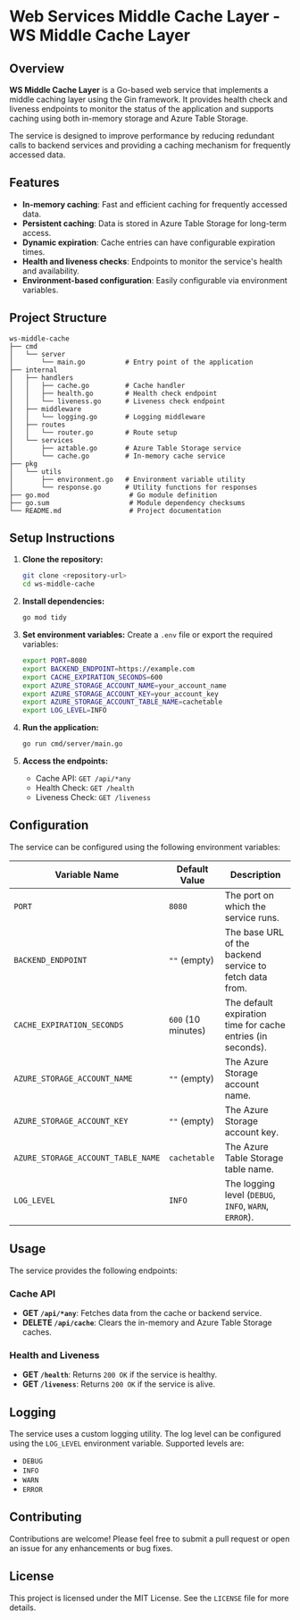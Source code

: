 # Web Services Middle Cache Layer - WS Middle Cache Layer

## Overview
**WS Middle Cache Layer** is a Go-based web service that implements a middle caching layer using the Gin framework. It provides health check and liveness endpoints to monitor the status of the application and supports caching using both in-memory storage and Azure Table Storage.

The service is designed to improve performance by reducing redundant calls to backend services and providing a caching mechanism for frequently accessed data.

## Features
- **In-memory caching**: Fast and efficient caching for frequently accessed data.
- **Persistent caching**: Data is stored in Azure Table Storage for long-term access.
- **Dynamic expiration**: Cache entries can have configurable expiration times.
- **Health and liveness checks**: Endpoints to monitor the service's health and availability.
- **Environment-based configuration**: Easily configurable via environment variables.

## Project Structure
```
ws-middle-cache
├── cmd
│   └── server
│       └── main.go          # Entry point of the application
├── internal
│   ├── handlers
│   │   ├── cache.go         # Cache handler
│   │   ├── health.go        # Health check endpoint
│   │   └── liveness.go      # Liveness check endpoint
│   ├── middleware
│   │   └── logging.go       # Logging middleware
│   ├── routes
│   │   └── router.go        # Route setup
│   └── services
│       ├── aztable.go       # Azure Table Storage service
│       └── cache.go         # In-memory cache service
├── pkg
│   └── utils
│       ├── environment.go   # Environment variable utility
│       └── response.go      # Utility functions for responses
├── go.mod                    # Go module definition
├── go.sum                    # Module dependency checksums
└── README.md                 # Project documentation
```

## Setup Instructions
1. **Clone the repository:**
   ```bash
   git clone <repository-url>
   cd ws-middle-cache
   ```

2. **Install dependencies:**
   ```bash
   go mod tidy
   ```

3. **Set environment variables:**
   Create a `.env` file or export the required variables:
   ```bash
   export PORT=8080
   export BACKEND_ENDPOINT=https://example.com
   export CACHE_EXPIRATION_SECONDS=600
   export AZURE_STORAGE_ACCOUNT_NAME=your_account_name
   export AZURE_STORAGE_ACCOUNT_KEY=your_account_key
   export AZURE_STORAGE_ACCOUNT_TABLE_NAME=cachetable
   export LOG_LEVEL=INFO
   ```

4. **Run the application:**
   ```bash
   go run cmd/server/main.go
   ```

5. **Access the endpoints:**
   - Cache API: `GET /api/*any`
   - Health Check: `GET /health`
   - Liveness Check: `GET /liveness`

## Configuration

The service can be configured using the following environment variables:

| Variable Name                   | Default Value       | Description                                                                 |
|---------------------------------|---------------------|-----------------------------------------------------------------------------|
| `PORT`                          | `8080`              | The port on which the service runs.                                         |
| `BACKEND_ENDPOINT`              | `""` (empty)        | The base URL of the backend service to fetch data from.                     |
| `CACHE_EXPIRATION_SECONDS`      | `600` (10 minutes)  | The default expiration time for cache entries (in seconds).                |
| `AZURE_STORAGE_ACCOUNT_NAME`    | `""` (empty)        | The Azure Storage account name.                                             |
| `AZURE_STORAGE_ACCOUNT_KEY`     | `""` (empty)        | The Azure Storage account key.                                              |
| `AZURE_STORAGE_ACCOUNT_TABLE_NAME` | `cachetable`     | The Azure Table Storage table name.                                         |
| `LOG_LEVEL`                     | `INFO`              | The logging level (`DEBUG`, `INFO`, `WARN`, `ERROR`).                       |

## Usage
The service provides the following endpoints:

### Cache API
- **GET `/api/*any`**: Fetches data from the cache or backend service.
- **DELETE `/api/cache`**: Clears the in-memory and Azure Table Storage caches.

### Health and Liveness
- **GET `/health`**: Returns `200 OK` if the service is healthy.
- **GET `/liveness`**: Returns `200 OK` if the service is alive.

## Logging

The service uses a custom logging utility. The log level can be configured using the `LOG_LEVEL` environment variable. Supported levels are:
- `DEBUG`
- `INFO`
- `WARN`
- `ERROR`

## Contributing
Contributions are welcome! Please feel free to submit a pull request or open an issue for any enhancements or bug fixes.

## License
This project is licensed under the MIT License. See the `LICENSE` file for more details.